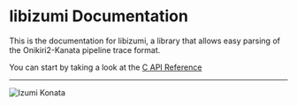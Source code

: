 # libizumi Documentation

This is the documentation for libizumi, a library that allows easy parsing of the Onikiri2-Kanata pipeline trace format.

You can start by taking a look at the [C API Reference](api.md)

---

![Izumi Konata](https://external-content.duckduckgo.com/iu/?u=https%3A%2F%2Fstatic.zerochan.net%2FIzumi.Konata.full.955876.jpg&f=1&nofb=1&ipt=11ebd39eb2229bec63db528410089c03d01dd9a541df01063ee5c809b6c69f58&ipo=images)

